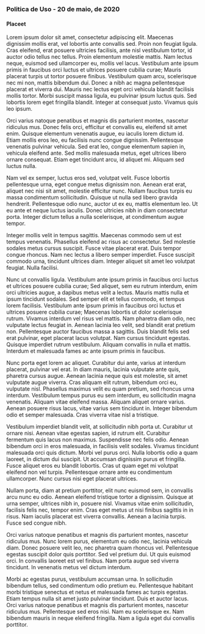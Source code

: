 ### Politica de Uso - 20 de maio, de 2020
#### Placeet

Lorem ipsum dolor sit amet, consectetur adipiscing elit. Maecenas dignissim mollis erat, vel lobortis ante convallis sed. Proin non feugiat ligula. Cras eleifend, erat posuere ultricies facilisis, ante nisl vestibulum tortor, id auctor odio tellus nec tellus. Proin elementum molestie mattis. Nam lectus neque, euismod sed ullamcorper eu, mollis vel lacus. Vestibulum ante ipsum primis in faucibus orci luctus et ultrices posuere cubilia curae; Mauris placerat turpis ut tortor posuere finibus. Vestibulum quam arcu, scelerisque nec mi non, mattis bibendum dui. Donec a nibh ac magna pellentesque placerat et viverra dui. Mauris nec lectus eget orci vehicula blandit facilisis mollis tortor. Morbi suscipit massa ligula, eu pulvinar ipsum luctus quis. Sed lobortis lorem eget fringilla blandit. Integer at consequat justo. Vivamus quis leo ipsum.

Orci varius natoque penatibus et magnis dis parturient montes, nascetur ridiculus mus. Donec felis orci, efficitur et convallis eu, eleifend sit amet enim. Quisque elementum venenatis augue, eu iaculis lorem dictum id. Etiam mollis eros leo, eu facilisis nunc congue dignissim. Pellentesque venenatis pulvinar vehicula. Sed erat leo, congue elementum sapien in, vehicula eleifend ante. Sed mollis malesuada metus, eget ultrices libero ornare consequat. Etiam eget tincidunt arcu, id aliquet mi. Aliquam sed luctus nulla.

Nam vel ex semper, luctus eros sed, volutpat velit. Fusce lobortis pellentesque urna, eget congue metus dignissim non. Aenean erat erat, aliquet nec nisi sit amet, molestie efficitur nunc. Nullam faucibus turpis eu massa condimentum sollicitudin. Quisque ut nulla sed libero gravida hendrerit. Pellentesque odio nunc, auctor ut ex eu, mattis elementum leo. Ut eu ante et neque luctus iaculis. Donec ultricies nibh in diam consectetur porta. Integer dictum tellus a nulla scelerisque, at condimentum augue tempor.

Integer mollis velit in tempus sagittis. Maecenas commodo sem ut est tempus venenatis. Phasellus eleifend ac risus ac consectetur. Sed molestie sodales metus cursus suscipit. Fusce vitae placerat erat. Duis tempor congue rhoncus. Nam nec lectus a libero semper imperdiet. Fusce suscipit commodo urna, tincidunt ultrices diam. Integer aliquet sit amet leo volutpat feugiat. Nulla facilisi.

Nunc ut convallis ligula. Vestibulum ante ipsum primis in faucibus orci luctus et ultrices posuere cubilia curae; Sed aliquet, sem eu rutrum interdum, enim orci ultricies augue, a dapibus metus velit a lectus. Mauris mattis nulla et ipsum tincidunt sodales. Sed semper elit et tellus commodo, et tempus lorem facilisis. Vestibulum ante ipsum primis in faucibus orci luctus et ultrices posuere cubilia curae; Maecenas lobortis ut dolor scelerisque rutrum. Vivamus interdum vel risus vel mattis. Nam pharetra diam odio, nec vulputate lectus feugiat in. Aenean lacinia leo velit, sed blandit erat pretium non. Pellentesque auctor faucibus massa a sagittis. Duis blandit felis sed erat pulvinar, eget placerat lacus volutpat. Nam cursus tincidunt egestas. Quisque imperdiet rutrum vestibulum. Aliquam convallis in nulla et mattis. Interdum et malesuada fames ac ante ipsum primis in faucibus.

Nunc porta eget lorem ac aliquet. Curabitur dui ante, varius at interdum placerat, pulvinar vel erat. In diam mauris, lacinia vulputate ante quis, pharetra cursus augue. Aenean lacinia neque quis est molestie, sit amet vulputate augue viverra. Cras aliquam elit rutrum, bibendum orci eu, vulputate nisl. Phasellus maximus velit eu quam pretium, sed rhoncus urna interdum. Vestibulum tempus purus eu sem interdum, eu sollicitudin magna venenatis. Aliquam vitae eleifend massa. Aliquam aliquet ornare varius. Aenean posuere risus lacus, vitae varius sem tincidunt in. Integer bibendum odio et semper malesuada. Cras viverra vitae nisl a tristique.

Vestibulum imperdiet blandit velit, at sollicitudin nibh porta ut. Curabitur ut ornare nisi. Aenean vitae egestas sapien, id rutrum elit. Curabitur fermentum quis lacus non maximus. Suspendisse nec felis odio. Aenean bibendum orci in eros malesuada, in facilisis velit sodales. Vivamus tincidunt malesuada orci quis dictum. Morbi vel purus orci. Nulla lobortis odio a quam laoreet, in dictum dui suscipit. Ut accumsan dignissim purus et fringilla. Fusce aliquet eros eu blandit lobortis. Cras ut quam eget mi volutpat eleifend non vel turpis. Pellentesque ornare ante eu condimentum ullamcorper. Nunc cursus nisi eget placerat ultrices.

Nullam porta, diam at pretium porttitor, elit nunc euismod sem, in convallis arcu nunc eu odio. Aenean eleifend tristique tortor a dignissim. Quisque at urna semper, ultrices nibh in, posuere nisl. Vivamus vitae enim sollicitudin, facilisis felis nec, tempor enim. Cras eget metus ut nisi finibus sagittis in in risus. Nam iaculis placerat est viverra convallis. Aenean a lacinia turpis. Fusce sed congue nibh.

Orci varius natoque penatibus et magnis dis parturient montes, nascetur ridiculus mus. Nunc lorem purus, elementum eu odio nec, lacinia vehicula diam. Donec posuere velit leo, nec pharetra quam rhoncus vel. Pellentesque egestas suscipit dolor quis porttitor. Sed vel pretium dui. Ut quis euismod orci. In convallis laoreet est vel finibus. Nam porta augue sed viverra tincidunt. In venenatis metus vel dictum interdum.

Morbi ac egestas purus, vestibulum accumsan urna. In sollicitudin bibendum tellus, sed condimentum odio pretium eu. Pellentesque habitant morbi tristique senectus et netus et malesuada fames ac turpis egestas. Etiam tempus nulla sit amet justo pulvinar tincidunt. Duis et auctor lacus. Orci varius natoque penatibus et magnis dis parturient montes, nascetur ridiculus mus. Pellentesque sed eros nisi. Nam eu scelerisque ex. Nam bibendum mauris in neque eleifend fringilla. Nam a ligula eget dui convallis porttitor.
